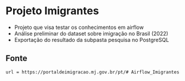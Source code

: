 # Projeto Imigrantes

- Projeto que visa testar os conhecimentos em airflow
- Análise preliminar do dataset sobre imigração no Brasil (2022)
- Exportação do resultado da subpasta pesquisa no PostgreSQL

## Fonte

    url = https://portaldeimigracao.mj.gov.br/pt/#   A i r f l o w _ I m i g r a n t e s  
 